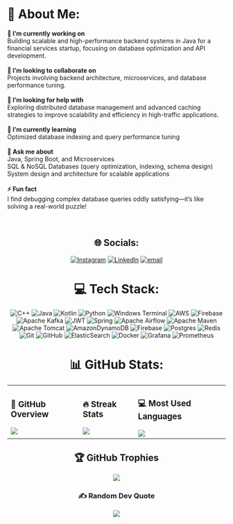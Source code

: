 # 💫 About Me:
__🔭 I’m currently working on__<br>
Building scalable and high-performance backend systems in Java for a financial services startup, focusing on database optimization and API development.<br><br> 
__👬 I’m looking to collaborate on__<br>
Projects involving backend architecture, microservices, and database performance tuning.<br><br>
__🤝 I’m looking for help with__<br>
Exploring distributed database management and advanced caching strategies to improve scalability and efficiency in high-traffic applications.<br><br>
__🌱 I’m currently learning__<br>
Optimized database indexing and query performance tuning<br><br>
__💬 Ask me about__<br>
Java, Spring Boot, and Microservices<br>
SQL & NoSQL Databases (query optimization, indexing, schema design)<br>System design and architecture for scalable applications<br><br>
__⚡ Fun fact__<br>
I find debugging complex database queries oddly satisfying—it’s like solving a real-world puzzle!<br><br><br>


<div align="center">


## 🌐 Socials:
[![Instagram](https://img.shields.io/badge/Instagram-%23E4405F.svg?logo=Instagram&logoColor=white)](https://instagram.com/shubham_sraghav) [![LinkedIn](https://img.shields.io/badge/LinkedIn-%230077B5.svg?logo=linkedin&logoColor=white)](https://linkedin.com/in/shubham-sraghav) [![email](https://img.shields.io/badge/Email-D14836?logo=gmail&logoColor=white)](mailto:shubhamraghuvanshi7@gmail.com) 

# 💻 Tech Stack:
![C++](https://img.shields.io/badge/c++-%2300599C.svg?style=for-the-badge&logo=c%2B%2B&logoColor=white) ![Java](https://img.shields.io/badge/java-%23ED8B00.svg?style=for-the-badge&logo=openjdk&logoColor=white) ![Kotlin](https://img.shields.io/badge/kotlin-%237F52FF.svg?style=for-the-badge&logo=kotlin&logoColor=white) ![Python](https://img.shields.io/badge/python-3670A0?style=for-the-badge&logo=python&logoColor=ffdd54) ![Windows Terminal](https://img.shields.io/badge/Windows%20Terminal-%234D4D4D.svg?style=for-the-badge&logo=windows-terminal&logoColor=white) ![AWS](https://img.shields.io/badge/AWS-%23FF9900.svg?style=for-the-badge&logo=amazon-aws&logoColor=white) ![Firebase](https://img.shields.io/badge/firebase-%23039BE5.svg?style=for-the-badge&logo=firebase) ![Apache Kafka](https://img.shields.io/badge/Apache%20Kafka-000?style=for-the-badge&logo=apachekafka) ![JWT](https://img.shields.io/badge/JWT-black?style=for-the-badge&logo=JSON%20web%20tokens) ![Spring](https://img.shields.io/badge/spring-%236DB33F.svg?style=for-the-badge&logo=spring&logoColor=white) ![Apache Airflow](https://img.shields.io/badge/Apache%20Airflow-017CEE?style=for-the-badge&logo=Apache%20Airflow&logoColor=white) ![Apache Maven](https://img.shields.io/badge/Apache%20Maven-C71A36?style=for-the-badge&logo=Apache%20Maven&logoColor=white) ![Apache Tomcat](https://img.shields.io/badge/apache%20tomcat-%23F8DC75.svg?style=for-the-badge&logo=apache-tomcat&logoColor=black) ![AmazonDynamoDB](https://img.shields.io/badge/Amazon%20DynamoDB-4053D6?style=for-the-badge&logo=Amazon%20DynamoDB&logoColor=white) ![Firebase](https://img.shields.io/badge/firebase-a08021?style=for-the-badge&logo=firebase&logoColor=ffcd34) ![Postgres](https://img.shields.io/badge/postgres-%23316192.svg?style=for-the-badge&logo=postgresql&logoColor=white) ![Redis](https://img.shields.io/badge/redis-%23DD0031.svg?style=for-the-badge&logo=redis&logoColor=white) ![Git](https://img.shields.io/badge/git-%23F05033.svg?style=for-the-badge&logo=git&logoColor=white) ![GitHub](https://img.shields.io/badge/github-%23121011.svg?style=for-the-badge&logo=github&logoColor=white) ![ElasticSearch](https://img.shields.io/badge/-ElasticSearch-005571?style=for-the-badge&logo=elasticsearch) ![Docker](https://img.shields.io/badge/docker-%230db7ed.svg?style=for-the-badge&logo=docker&logoColor=white) ![Grafana](https://img.shields.io/badge/grafana-%23F46800.svg?style=for-the-badge&logo=grafana&logoColor=white) ![Prometheus](https://img.shields.io/badge/Prometheus-E6522C?style=for-the-badge&logo=Prometheus&logoColor=white)

# 📊 GitHub Stats:

<table>
  <tr>
    <td>
      <h3>🚀 GitHub Overview</h3>
      <img src="https://github-readme-stats.vercel.app/api?username=ShubhamSinghRaghav&theme=dark&hide_border=false&include_all_commits=false&count_private=false"/>
    </td>
    <td>
      <h3>🔥 Streak Stats</h3>
      <img src="https://github-readme-streak-stats.herokuapp.com/?user=ShubhamSinghRaghav&theme=dark&hide_border=false"/>
    </td>
    <td>
      <h3>💻 Most Used Languages</h3>
      <img src="https://github-readme-stats.vercel.app/api/top-langs/?username=ShubhamSinghRaghav&theme=dark&hide_border=false&include_all_commits=false&count_private=false&layout=compact"/>
    </td>
  </tr>
</table>


## 🏆 GitHub Trophies
![](https://github-profile-trophy.vercel.app/?username=ShubhamSinghRaghav&theme=tokyonight&no-frame=false&no-bg=true&margin-w=4)
  
### ✍️ Random Dev Quote
![](https://quotes-github-readme.vercel.app/api?type=horizontal&theme=tokyonight)

</div>
